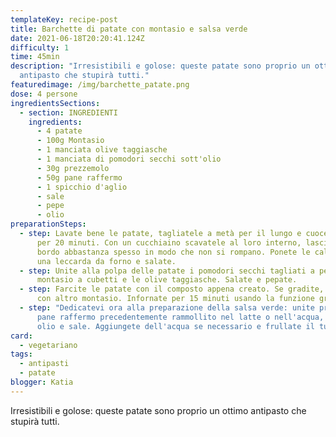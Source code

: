 ```yaml
---
templateKey: recipe-post
title: Barchette di patate con montasio e salsa verde
date: 2021-06-18T20:20:41.124Z
difficulty: 1
time: 45min
description: "Irresistibili e golose: queste patate sono proprio un ottimo
  antipasto che stupirà tutti."
featuredimage: /img/barchette_patate.png
dose: 4 persone
ingredientsSections:
  - section: INGREDIENTI
    ingredients:
      - 4 patate
      - 100g Montasio
      - 1 manciata olive taggiasche
      - 1 manciata di pomodori secchi sott'olio
      - 30g prezzemolo
      - 50g pane raffermo
      - 1 spicchio d'aglio
      - sale
      - pepe
      - olio
preparationSteps:
  - step: Lavate bene le patate, tagliatele a metà per il lungo e cuocetele a vapore
      per 20 minuti. Con un cucchiaino scavatele al loro interno, lasciando un
      bordo abbastanza spesso in modo che non si rompano. Ponete le calotte in
      una leccarda da forno e salate.
  - step: Unite alla polpa delle patate i pomodori secchi tagliati a pezzetti, il
      montasio a cubetti e le olive taggiasche. Salate e pepate.
  - step: Farcite le patate con il composto appena creato. Se gradite, spolverate
      con altro montasio. Infornate per 15 minuti usando la funzione grill
  - step: "Dedicatevi ora alla preparazione della salsa verde: unite prezzemolo,
      pane raffermo precedentemente rammollito nel latte o nell'acqua, aglio,
      olio e sale. Aggiungete dell'acqua se necessario e frullate il tutto."
card:
  - vegetariano
tags:
  - antipasti
  - patate
blogger: Katia
---
```

Irresistibili e golose: queste patate sono proprio un ottimo antipasto che stupirà tutti.